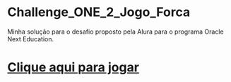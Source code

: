 # Challenge_ONE_2_Jogo_Forca
Minha solução para o desafio proposto pela Alura para o programa Oracle Next Education.
<a href="https://rebeque.github.io/Challenge_ONE_2_Jogo_Forca/"><h1>Clique aqui para jogar</h1></a>
